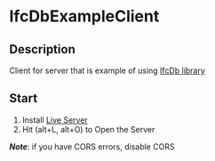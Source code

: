 # IfcDbExampleClient

## Description
Client for server that is example of using [IfcDb library](https://github.com/BelitskyYevgeniy/IfcDb)

## Start

1. Install [Live Server](https://marketplace.visualstudio.com/items?itemName=ritwickdey.LiveServer) 
2. Hit (alt+L, alt+O) to Open the Server 

**_Note_**: if you have CORS errors, disable CORS
